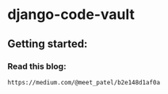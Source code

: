 # django-code-vault

## Getting started:

### Read this blog:
```
https://medium.com/@meet_patel/b2e148d1af0a
```
